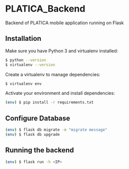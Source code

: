 # PLATICA_Backend
Backend of PLATICA mobile application running on Flask

## Installation

Make sure you have Python 3 and virtualenv installed:

```sh
$ python --version
$ virtualenv --version
```
Create a virtualenv to manage dependencies:

```sh
$ virtualenv env
```

Activate your environment and install dependencies:

```sh
(env) $ pip install -r requirements.txt
```
## Configure Database

```sh
(env) $ flask db migrate -m "migrate message"
(env) $ flask db upgrade
```

## Running the backend

```sh
(env) $ flask run -h <IP>
```
